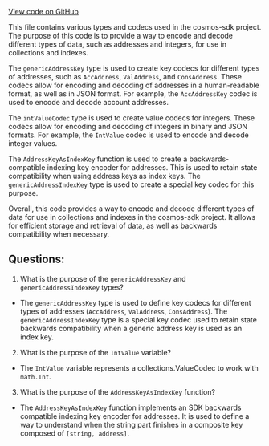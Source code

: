 [View code on GitHub](https://github.com/cosmos/cosmos-sdk/blob/main/types/collections.go)

This file contains various types and codecs used in the cosmos-sdk project. The purpose of this code is to provide a way to encode and decode different types of data, such as addresses and integers, for use in collections and indexes.

The `genericAddressKey` type is used to create key codecs for different types of addresses, such as `AccAddress`, `ValAddress`, and `ConsAddress`. These codecs allow for encoding and decoding of addresses in a human-readable format, as well as in JSON format. For example, the `AccAddressKey` codec is used to encode and decode account addresses.

The `intValueCodec` type is used to create value codecs for integers. These codecs allow for encoding and decoding of integers in binary and JSON formats. For example, the `IntValue` codec is used to encode and decode integer values.

The `AddressKeyAsIndexKey` function is used to create a backwards-compatible indexing key encoder for addresses. This is used to retain state compatibility when using address keys as index keys. The `genericAddressIndexKey` type is used to create a special key codec for this purpose.

Overall, this code provides a way to encode and decode different types of data for use in collections and indexes in the cosmos-sdk project. It allows for efficient storage and retrieval of data, as well as backwards compatibility when necessary.
## Questions: 
 1. What is the purpose of the `genericAddressKey` and `genericAddressIndexKey` types?
- The `genericAddressKey` type is used to define key codecs for different types of addresses (`AccAddress`, `ValAddress`, `ConsAddress`). The `genericAddressIndexKey` type is a special key codec used to retain state backwards compatibility when a generic address key is used as an index key.
2. What is the purpose of the `IntValue` variable?
- The `IntValue` variable represents a collections.ValueCodec to work with `math.Int`.
3. What is the purpose of the `AddressKeyAsIndexKey` function?
- The `AddressKeyAsIndexKey` function implements an SDK backwards compatible indexing key encoder for addresses. It is used to define a way to understand when the string part finishes in a composite key composed of `[string, address]`.